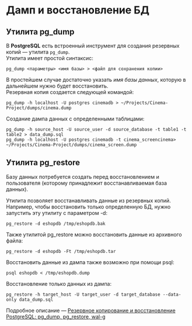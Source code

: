 # Дамп и восстановление БД

## Утилита pg_dump

В **PostgreSQL** есть встроенный инструмент для создания резервных копий — 
утилита `pg_dump`.<br> 
Утилита имеет простой синтаксис:
```
pg_dump <параметры> <имя базы> > <файл для сохранения копии> 
```
В простейшем случае достаточно указать *имя базы данных*, которую в дальнейшем нужно 
будет восстановить. <br>
Резервная копия создается следующей командой:
```commandline
pg_dump -h localhost -U postgres cinemadb > ~/Projects/Cinema-Project/dumps/cinema.dump
```
Создание дампа данных с определенными таблицами:
```commandline
pg_dump -h source_host -U source_user -d source_database -t table1 -t table2 > data_dump.sql
pg_dump -h localhost -U postgres cinemadb -t cinema_screencinema> ~/Projects/Cinema-Project/dumps/cinema_screen.dump
```


## Утилита pg_restore
Базу данных потребуется создать перед восстановлением и пользователя 
(которому принадлежит восстанавливаемая база данных).

Утилита позволяет восстанавливать данные из резервных копий. <br>
Например, чтобы восстановить только определенную БД, 
нужно запустить эту утилиту с параметром -d:
```commandline
pg_restore -d eshopdb /tmp/eshopdb.bak
```
Также утилитой pg_restore можно восстановить данные из архивного 
файла:
```commandline
pg_restore -d eshopdb -Ft /tmp/eshopdb.tar
```
Восстановить данные из дампа также возможно при помощи psql:
```commandline
psql eshopdb < /tmp/eshopdb.dump
```
Восстановление только данных из дампа:
```commandline
pg_restore -h target_host -U target_user -d target_database --data-only data_dump.sql
```
Подробное описание — [Резервное копирование и восстановление PostgreSQL: 
pg_dump, pg_restore, wal-g](https://selectel.ru/blog/postgresql-backup-tools/)

